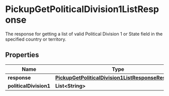 

# PickupGetPoliticalDivision1ListResponse

The response for getting a list of valid Political Division 1 or State field in the specified country or territory.

## Properties

| Name | Type | Description | Notes |
|------------ | ------------- | ------------- | -------------|
|**response** | [**PickupGetPoliticalDivision1ListResponseResponse**](PickupGetPoliticalDivision1ListResponseResponse.md) |  |  |
|**politicalDivision1** | **List&lt;String&gt;** |  |  [optional] |



